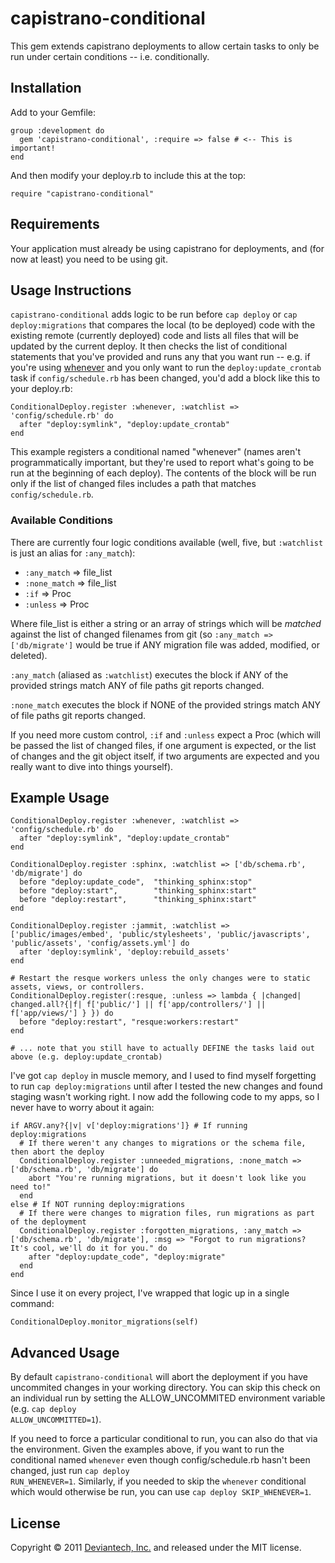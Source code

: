# capistrano-conditional

This gem extends capistrano deployments to allow certain tasks to only be run under certain conditions -- i.e. conditionally.

## Installation

Add to your Gemfile:

    group :development do
      gem 'capistrano-conditional', :require => false # <-- This is important!
    end

And then modify your deploy.rb to include this at the top:

    require "capistrano-conditional"

## Requirements

Your application must already be using capistrano for deployments, and (for now at least) you need to be using git.

## Usage Instructions

<code>capistrano-conditional</code> adds logic to be run before <code>cap deploy</code> or <code>cap deploy:migrations</code> that compares the local (to be deployed) code with the existing remote (currently deployed) code and lists all files that will be updated by the current deploy.  It then checks the list of conditional statements that you've provided and runs any that you want run -- e.g. if you're using [whenever](https://github.com/javan/whenever) and you only want to run the <code>deploy:update_crontab</code> task if <code>config/schedule.rb</code> has been changed, you'd add a block like this to your deploy.rb:

    ConditionalDeploy.register :whenever, :watchlist => 'config/schedule.rb' do
      after "deploy:symlink", "deploy:update_crontab"
    end

This example registers a conditional named "whenever" (names aren't programmatically important, but they're used to report what's going to be run at the beginning of each deploy).  The contents of the block will be run only if the list of changed files includes a path that matches <code>config/schedule.rb</code>.

### Available Conditions

There are currently four logic conditions available (well, five, but <code>:watchlist</code> is just an alias for <code>:any_match</code>):

  * <code>:any_match</code> => file_list
  * <code>:none_match</code> => file_list
  * <code>:if</code> => Proc
  * <code>:unless</code> => Proc
  
Where file_list is either a string or an array of strings which will be <em>matched</em> against the list of changed filenames from git (so <code>:any_match => ['db/migrate']</code> would be true if ANY migration file was added, modified, or deleted).

<code>:any_match</code> (aliased as <code>:watchlist</code>) executes the block if ANY of the provided strings match ANY of file paths git reports changed.

<code>:none_match</code> executes the block if NONE of the provided strings match ANY of file paths git reports changed.

If you need more custom control, <code>:if</code> and <code>:unless</code> expect a Proc (which will be passed the list of changed files, if one argument is expected, or the list of changes and the git object itself, if two arguments are expected and you really want to dive into things yourself).

## Example Usage

    ConditionalDeploy.register :whenever, :watchlist => 'config/schedule.rb' do
      after "deploy:symlink", "deploy:update_crontab"
    end

    ConditionalDeploy.register :sphinx, :watchlist => ['db/schema.rb', 'db/migrate'] do
      before "deploy:update_code",  "thinking_sphinx:stop"
      before "deploy:start",        "thinking_sphinx:start"
      before "deploy:restart",      "thinking_sphinx:start"
    end

    ConditionalDeploy.register :jammit, :watchlist => ['public/images/embed', 'public/stylesheets', 'public/javascripts', 'public/assets', 'config/assets.yml'] do
      after 'deploy:symlink', 'deploy:rebuild_assets'
    end

    # Restart the resque workers unless the only changes were to static assets, views, or controllers.
    ConditionalDeploy.register(:resque, :unless => lambda { |changed| changed.all?{|f| f['public/'] || f['app/controllers/'] || f['app/views/'] } }) do
      before "deploy:restart", "resque:workers:restart"
    end
    
    # ... note that you still have to actually DEFINE the tasks laid out above (e.g. deploy:update_crontab)
    

I've got <code>cap deploy</code> in muscle memory, and I used to find myself forgetting to run <code>cap deploy:migrations</code> until after I tested the new changes and found staging wasn't working right.  I now add the following code to my apps, so I never have to worry about it again:
    
    if ARGV.any?{|v| v['deploy:migrations']} # If running deploy:migrations
      # If there weren't any changes to migrations or the schema file, then abort the deploy
      ConditionalDeploy.register :unneeded_migrations, :none_match => ['db/schema.rb', 'db/migrate'] do
        abort "You're running migrations, but it doesn't look like you need to!"
      end
    else # If NOT running deploy:migrations
      # If there were changes to migration files, run migrations as part of the deployment
      ConditionalDeploy.register :forgotten_migrations, :any_match => ['db/schema.rb', 'db/migrate'], :msg => "Forgot to run migrations? It's cool, we'll do it for you." do
        after "deploy:update_code", "deploy:migrate"
      end  
    end

Since I use it on every project, I've wrapped that logic up in a single command:

    ConditionalDeploy.monitor_migrations(self)
  
## Advanced Usage

By default <code>capistrano-conditional</code> will abort the deployment if you have uncommited changes in your working directory.  You can skip this check on an individual run by setting the ALLOW_UNCOMMITED environment variable (e.g. <code>cap deploy ALLOW_UNCOMMITTED=1</code>).

If you need to force a particular conditional to run, you can also do that via the environment.  Given the examples above, if you want to run the conditional named <code>whenever</code> even though config/schedule.rb hasn't been changed, just run <code>cap deploy RUN_WHENEVER=1</code>. Similarly, if you needed to skip the <code>whenever</code> conditional which would otherwise be run, you can use <code>cap deploy SKIP_WHENEVER=1</code>.

## License

Copyright &copy; 2011 [Deviantech, Inc.](http://www.deviantech.com) and released under the MIT license.

